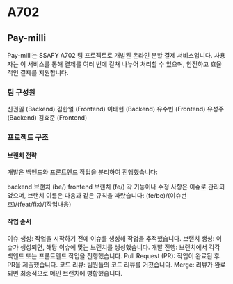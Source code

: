 # A702

## Pay-milli
Pay-milli는 SSAFY A702 팀 프로젝트로 개발된 온라인 분할 결제 서비스입니다. 사용자는 이 서비스를 통해 결제를 여러 번에 걸쳐 나누어 처리할 수 있으며, 안전하고 효율적인 결제를 지원합니다.

### 팀 구성원
신권일 (Backend)
김한얼 (Frontend)
이태현 (Backend)
유수빈 (Frontend)
유성주 (Backend)
김효준 (Frontend)


### 프로젝트 구조

#### 브랜치 전략
개발은 백엔드와 프론트엔드 작업을 분리하여 진행했습니다:

backend 브랜치 (be/)
frontend 브랜치 (fe/)
각 기능이나 수정 사항은 이슈로 관리되었으며, 브랜치 이름은 다음과 같은 규칙을 따랐습니다:
(fe/be)/(이슈번호)/(feat/fix)/(작업내용)

#### 작업 순서
이슈 생성: 작업을 시작하기 전에 이슈를 생성해 작업을 추적했습니다.
브랜치 생성: 이슈가 생성되면, 해당 이슈에 맞는 브랜치를 생성했습니다.
개발 진행: 브랜치에서 각각 백엔드 또는 프론트엔드 작업을 진행했습니다.
Pull Request (PR): 작업이 완료된 후 PR을 제출했습니다.
코드 리뷰: 팀원들의 코드 리뷰를 거쳤습니다.
Merge: 리뷰가 완료되면 최종적으로 메인 브랜치에 병합했습니다.
